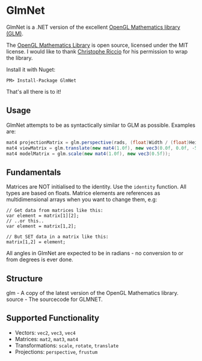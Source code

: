 GlmNet
======

GlmNet is a .NET version of the excellent [OpenGL Mathematics library (GLM)](http://glm.g-truc.net/).

The [OpenGL Mathematics Library](http://glm.g-truc.net/) is open source, licensed under the MIT license. I would like to thank [Christophe Riccio](http://www.g-truc.net/) for his permission to wrap the library.

Install it with Nuget:

````
PM> Install-Package GlmNet
````

That's all there is to it!

Usage
-----

GlmNet attempts to be as syntactically similar to GLM as possible. Examples are:

````csharp
mat4 projectionMatrix = glm.perspective(rads, (float)Width / (float)Height, 0.1f, 100.0f);
mat4 viewMatrix = glm.translate(new mat4(1.0f), new vec3(0.0f, 0.0f, -5.0f));
mat4 modelMatrix = glm.scale(new mat4(1.0f), new vec3(0.5f));
````

Fundamentals
------------

Matrices are NOT initialised to the identity. Use the ````identity```` function.
All types are based on floats.
Matrice elements are references as multidimensional arrays when you want to change them, e.g:

````
// Get data from matrices like this:
var element = matrix[1][2];
// ..or this..
var element = matrix[1,2];

// But SET data in a matrix like this:
matrix[1,2] = element;
````

All angles in GlmNet are expected to be in radians - no conversion to or from degrees is ever done.


Structure
---------

glm - A copy of the latest version of the OpenGL Mathematics library.
source - The sourcecode for GLMNET.

Supported Functionality
-----------------------

 * Vectors: ``vec2``, ``vec3``, ``vec4``
 * Matrices: ``mat2``, ``mat3``, ``mat4``
 * Transformations: ``scale``, ``rotate``, ``translate``
 * Projections: ``perspective``, ``frustum``
